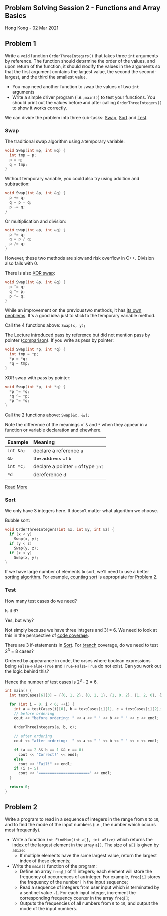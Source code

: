 ## Problem Solving Session 2 - Functions and Array Basics

Hong Kong - 02 Mar 2021

## Problem 1

Write a `void` function `OrderThreeIntegers()` that takes three `int` arguments by reference. The function should determine the order of the values, and upon return of the function, it should modify the values in the arguments so that the first argument contains the largest value, the second the second-largest, and the third the smallest value.

- You may need another function to swap the values of two `int` arguments
- Write a simple driver program (i.e., `main()`) to test your functions. You should print out the values before and after calling `OrderThreeIntegers()` to show it works correctly.

We can divide the problem into three sub-tasks: [Swap](#swap), [Sort](#sort) and [Test](#test). 

### Swap

The traditional swap algorithm using a temporary variable:
```cpp
void Swap(int &p, int &q) {
  int tmp = p;
  p = q;
  q = tmp;
}
```

Without temporary variable, you could also try using addition and subtraction:
```cpp
void Swap(int &p, int &q) {
  p += q;
  q = p - q;
  p -= q;
}
```

Or multiplication and division:
```cpp
void Swap(int &p, int &q) {
  p *= q;
  q = p / q;
  p /= q;
}
```

However, these two methods are slow and risk overflow in C++. Division also fails with 0. 

There is also [XOR swap](https://en.wikipedia.org/wiki/XOR_swap_algorithm):
```cpp
void Swap(int &p, int &q) {
  p ^= q;
  q ^= p;
  p ^= q;
}
```

While an improvement on the previous two methods, it has [its own peoblems](https://en.wikipedia.org/wiki/XOR_swap_algorithm#Reasons_for_avoidance_in_practice). It's a good idea just to stick to the temporary variable method. 

Call the 4 functions above: `Swap(x, y);`

The Lecture introduced pass by reference but did not mention pass by pointer ([comparison](https://www.geeksforgeeks.org/passing-by-pointer-vs-passing-by-reference-in-c/)). If you write as pass by pointer:
```cpp
void Swap(int *p, int *q) {
  int tmp = *p;
  *p = *q;
  *q = tmp;
}
```

XOR swap with pass by pointer:
```cpp
void Swap(int *p, int *q) {
  *p ^= *q;
  *q ^= *p;
  *p ^= *q;
}
```

Call the 2 functions above: `Swap(&x, &y);`

Note the difference of the meanings of `&` and `*` when they appear in a function or variable declaration and elsewhere. 

| Example   | Meaning                             |
| :-------- | :---------------------------------- |
| `int &a;` | declare a reference `a`             |
| `&b`      | the address of `b`                  |
| `int *c;` | declare a pointer `c` of type `int` |
| `*d`      | dereference `d`                     |

[Read More](https://www3.ntu.edu.sg/home/ehchua/programming/cpp/cp4_PointerReference.html)

### Sort

We only have 3 integers here. It doesn't matter what algorithm we choose. 

Bubble sort:
```cpp
void OrderThreeIntegers(int &x, int &y, int &z) {
  if (x < y)
    Swap(x, y);
  if (y < z)
    Swap(y, z);
  if (x < y)
    Swap(x, y);
}
```

If we have large number of elements to sort, we'll need to use a better [sorting algorithm](https://en.wikipedia.org/wiki/Sorting_algorithm). For example, [counting sort](https://en.wikipedia.org/wiki/Counting_sort) is appropriate for [Problem 2](#problem-2).

### Test

How many test cases do we need? 

Is it 6? 

Yes, but why?

Not simply because we have three integers and 3! = 6. We need to look at this in the perspective of [code coverage](https://en.wikipedia.org/wiki/Code_coverage). 

There are 3 if-statements in [Sort](#sort). For [branch](https://en.wikipedia.org/wiki/Decision-to-decision_path) coverage, do we need to test 2<sup>3</sup> = 8 cases? 

Ordered by appearance in code, the cases where boolean expressions being `False-False-True` and `True-False-True` do not exist. Can you work out the logic behind this?

Hence the number of test cases is 2<sup>3</sup> - 2 = 6.

```cpp
int main() {
  int testCases[6][3] = {{0, 1, 2}, {0, 2, 1}, {1, 0, 2}, {1, 2, 0}, {2, 0, 1}, {2, 1, 0}};

  for (int i = 0; i < 6; ++i) {
    int a = testCases[i][0], b = testCases[i][1], c = testCases[i][2];
    // before ordering
    cout << "before ordering: " << a << " " << b << " " << c << endl;

    OrderThreeIntegers(a, b, c);

    // after ordering
    cout << "after ordering:  " << a << " " << b << " " << c << endl;

    if (a == 2 && b == 1 && c == 0)
      cout << "Correct!" << endl;
    else
      cout << "Fail!" << endl;
    if (i != 5)
      cout << "=======================" << endl;
  }

  return 0;
}
```

## Problem 2

Write a program to read in a sequence of integers in the range from `0` to `10`, and to find the mode of the input numbers (i.e., the number which occurs most frequently).

- Write a function `int FindMax(int a[], int aSize)` which returns the index of the largest element in the array `a[]`. The size of `a[]` is given by `aSize`:
  - If multiple elements have the same largest value, return the largest index of these elements;
- Write the `main()` function of the program:
  - Define an array `freq[]` of 11 integers; each element will store the frequency of occurrences of an integer. For example, `freq[i]` stores the frequency of the number i in the input sequence;
  - Read a sequence of integers from user input which is terminated by a sentinel value `-1`. For each input integer, increment the corresponding frequency counter in the array `freq[]`;
  - Outputs the frequencies of all numbers from `0` to `10`, and output the mode of the input numbers.
